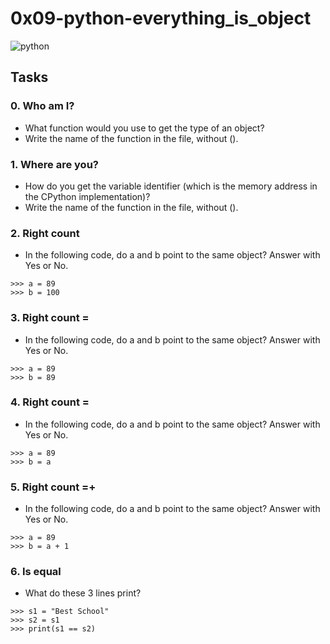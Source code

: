 # 0x09-python-everything_is_object

![python](https://s3.amazonaws.com/intranet-projects-files/holbertonschool-higher-level_programming+/252/r_208403_QPSN8.jpg)
## Tasks
### 0. Who am I?

- What function would you use to get the type of an object?
 - Write the name of the function in the file, without ().

### 1. Where are you?

- How do you get the variable identifier (which is the memory address in the CPython implementation)?
 - Write the name of the function in the file, without ().

### 2. Right count

- In the following code, do a and b point to the same object? Answer with Yes or No.
```
>>> a = 89
>>> b = 100
```

### 3. Right count =
- In the following code, do a and b point to the same object? Answer with Yes or No.
```
>>> a = 89
>>> b = 89
```

### 4. Right count =
- In the following code, do a and b point to the same object? Answer with Yes or No.
```
>>> a = 89
>>> b = a
```

### 5. Right count =+
- In the following code, do a and b point to the same object? Answer with Yes or No.
```
>>> a = 89
>>> b = a + 1
```

### 6. Is equal
- What do these 3 lines print?
```
>>> s1 = "Best School"
>>> s2 = s1
>>> print(s1 == s2)
```
